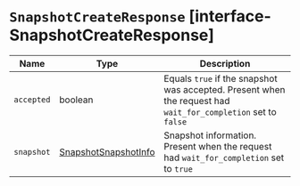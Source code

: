 # `SnapshotCreateResponse` [interface-SnapshotCreateResponse]

| Name | Type | Description |
| - | - | - |
| `accepted` | boolean | Equals `true` if the snapshot was accepted. Present when the request had `wait_for_completion` set to `false` |
| `snapshot` | [SnapshotSnapshotInfo](./SnapshotSnapshotInfo.md) | Snapshot information. Present when the request had `wait_for_completion` set to `true` |
